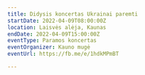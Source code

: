 ```yaml
---
title: Didysis koncertas Ukrainai paremti
startDate: 2022-04-09T08:00:00Z
location: Laisvės alėja, Kaunas
endDate: 2022-04-09T15:00:00Z
eventType: Paramos koncertas
eventOrganizer: Kauno mugė
eventUrl: https://fb.me/e/1hdkMPmBT

---
```

